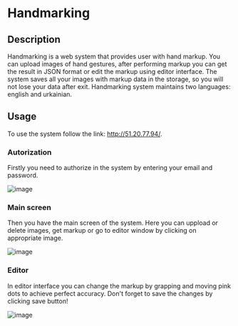 # Handmarking
## Description
Handmarking is a web system that provides user with hand markup. You can upload images of hand gestures, after performing markup you can get the result in JSON format or edit the markup using editor interface. The system saves all your images with markup data in the storage, so you will not lose your data after exit. Handmarking system maintains two languages: english and urkainian.
## Usage
To use the system follow the link: http://51.20.77.94/.
### Autorization
Firstly you need to authorize in the system by entering your email and password. 

![image](https://github.com/freecree/image-landmark/assets/62903633/99d388b0-b05e-41e9-91f1-841aab7584bd)

### Main screen
Then you have the main screen of the system. Here you can uppload or delete images, get markup or go to editor window by clicking on appropriate image. 

![image](https://github.com/freecree/image-landmark/assets/62903633/2c2a9629-9cfd-4458-82bc-3f0eb784756d)
### Editor
In editor interface you can change the markup by grapping and moving pink dots to achieve perfect accuracy. Don't forget to save the changes by clicking save button!

![image](https://github.com/freecree/image-landmark/assets/62903633/bba87912-dfa4-43c0-9e02-84bba2cb1b67)


